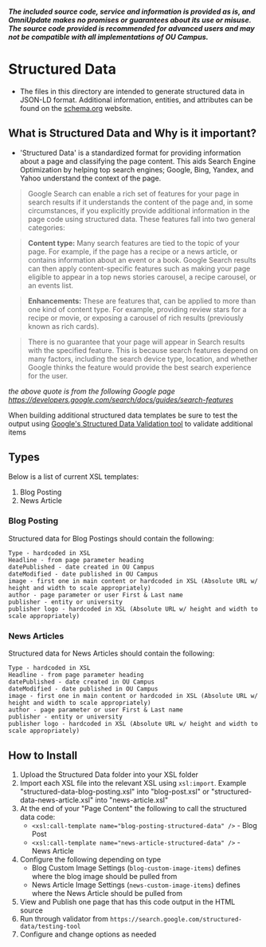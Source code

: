 ﻿***The included source code, service and information is provided as is, and OmniUpdate makes no promises or guarantees about its use or misuse. The source code provided is recommended for advanced users and may not be compatible with all implementations of OU Campus.***

# Structured Data
- The files in this directory are intended to generate structured data in JSON-LD format. Additional information, entities, and attributes can be found on the [schema.org](https://schema.org) website.
## What is Structured Data and Why is it important?
- 'Structured Data' is a standardized format for providing information about a page and classifying the page content. This aids Search Engine Optimization by helping top search engines; Google, Bing, Yandex, and Yahoo understand the context of the page.
>Google Search can enable a rich set of features for your page in search results if it understands the content of the page and, in some circumstances, if you explicitly provide additional information in the page code using structured data. These features fall into two general categories:

> **Content type:** Many search features are tied to the topic of your page. For example, if the page has a recipe or a news article, or contains information about an event or a book. Google Search results can then apply content-specific features such as making your page eligible to appear in a top news stories carousel, a recipe carousel, or an events list.

> **Enhancements:** These are features that, can be applied to more than one kind of content type. For example, providing review stars for a recipe or movie, or exposing a carousel of rich results (previously known as rich cards).

>There is no guarantee that your page will appear in Search results with the specified feature. This is because search features depend on many factors, including the search device type, location, and whether Google thinks the feature would provide the best search experience for the user.

*the above quote is from the following Google page https://developers.google.com/search/docs/guides/search-features*

When building additional structured data templates be sure to test the output using [Google's Structured Data Validation tool](https://search.google.com/structured-data/testing-tool) to validate additional items 

## Types
Below is a list of current XSL templates: 
 1. Blog Posting 
 2. News Article
### Blog Posting
Structured data for Blog Postings should contain the following:
```
Type - hardcoded in XSL
Headline - from page parameter heading 
datePublished - date created in OU Campus 
dateModified - date published in OU Campus
image - first one in main content or hardcoded in XSL (Absolute URL w/ height and width to scale appropriately)
author - page parameter or user First & Last name
publisher - entity or university
publisher logo - hardcoded in XSL (Absolute URL w/ height and width to scale appropriately)
```
### News Articles
Structured data for News Articles should contain the following:
```
Type - hardcoded in XSL
Headline - from page parameter heading 
datePublished - date created in OU Campus 
dateModified - date published in OU Campus
image - first one in main content or hardcoded in XSL (Absolute URL w/ height and width to scale appropriately)
author - page parameter or user First & Last name
publisher - entity or university
publisher logo - hardcoded in XSL (Absolute URL w/ height and width to scale appropriately)
```
## How to Install
1. Upload the Structured Data folder into your XSL folder
2. Import each XSL file into the relevant XSL using `xsl:import`. Example "structured-data-blog-posting.xsl" into "blog-post.xsl" or  "structured-data-news-article.xsl" into "news-article.xsl"
3. At the end of your "Page Content" the following to call the structured data code:
	- `<xsl:call-template name="blog-posting-structured-data" />` - Blog Post
	- `<xsl:call-template name="news-article-structured-data" />` - News Article
4. Configure the following depending on type
	- Blog Custom Image Settings (`blog-custom-image-items`) defines where the blog image should be pulled from
	- News Article Image Settings (`news-custom-image-items`) defines where the News Article should be pulled from
5. View and Publish one page that has this code output in the HTML source
6. Run through validator from `https://search.google.com/structured-data/testing-tool`
7. Configure and change options as needed
